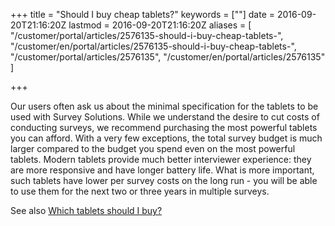 ﻿+++
title = "Should I buy cheap tablets?"
keywords = [""]
date = 2016-09-20T21:16:20Z
lastmod = 2016-09-20T21:16:20Z
aliases = [
    "/customer/portal/articles/2576135-should-i-buy-cheap-tablets-",
    "/customer/en/portal/articles/2576135-should-i-buy-cheap-tablets-",
    "/customer/portal/articles/2576135",
    "/customer/en/portal/articles/2576135"
]

+++

Our users often ask us about the minimal specification for the tablets
to be used with Survey Solutions. While we understand the desire to cut
costs of conducting surveys, we recommend purchasing the most powerful
tablets you can afford. With a very few exceptions, the total survey
budget is much larger compared to the budget you spend even on the most
powerful tablets. Modern tablets provide much better interviewer
experience: they are more responsive and have longer battery life. What
is more important, such tablets have lower per survey costs on the long
run - you will be able to use them for the next two or three years in
multiple surveys.

See also [Which tablets should I buy?](/faq/what-tablets-should-i-buy-/)